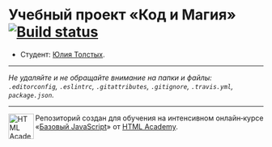 # Учебный проект «Код и Магия» [![Build status][travis-image]][travis-url]

* Студент: [Юлия Толстых](https://up.htmlacademy.ru/javascript/11/user/416431).

---

_Не удаляйте и не обращайте внимание на папки и файлы:_<br>
_`.editorconfig`, `.eslintrc`, `.gitattributes`, `.gitignore`, `.travis.yml`, `package.json`._

---

<a href="https://htmlacademy.ru/intensive/javascript"><img align="left" width="50" height="50" title="HTML Academy" src="https://up.htmlacademy.ru/static/img/intensive/javascript/logo-for-github.svg"></a>

Репозиторий создан для обучения на интенсивном онлайн‑курсе «[Базовый JavaScript](https://htmlacademy.ru/intensive/javascript)» от [HTML Academy](https://htmlacademy.ru).

[travis-image]: https://travis-ci.org/htmlacademy-javascript/416431-code-and-magick.svg?branch=master
[travis-url]: https://travis-ci.org/htmlacademy-javascript/416431-code-and-magick
